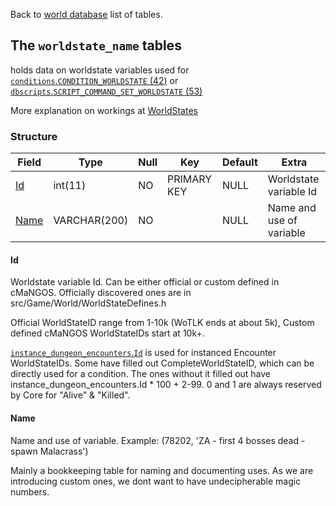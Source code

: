 Back to [world database](mangosdb_struct) list of tables.

## The `worldstate_name` tables

holds data on worldstate variables used for [`conditions`.`CONDITION_WORLDSTATE` (42)](https://github.com/cmangos/issues/wiki/conditions) or [`dbscripts`.`SCRIPT_COMMAND_SET_WORLDSTATE` (53)](https://github.com/cmangos/issues/wiki/DBScripts)

More explanation on workings at [WorldStates](https://github.com/cmangos/issues/wiki/Worldstates)

### Structure

| Field                                                | Type                  | Null | Key | Default | Extra |
| ---------------------------------------------------- | --------------------- | ---- | --- | ------- | ----- |
| [Id](worldstate_name#Id)| int(11)|NO|PRIMARY KEY|NULL|Worldstate variable Id|
| [Name](worldstate_name#Name)|VARCHAR(200)|NO||NULL|Name and use of variable|

#### Id

Worldstate variable Id. Can be either official or custom defined in cMaNGOS. Officially discovered ones are in src/Game/World/WorldStateDefines.h

Official WorldStateID range from 1-10k (WoTLK ends at about 5k), Custom defined cMaNGOS WorldStateIDs start at 10k+.

[`instance_dungeon_encounters`.`Id`](instance_dungeon_encounters#Id) is used for instanced Encounter WorldStateIDs. Some have filled out CompleteWorldStateID, which can be directly used for a condition. The ones without it filled out have instance_dungeon_encounters.Id * 100 + 2-99. 0 and 1 are always reserved by Core for "Alive" & "Killed".

#### Name

Name and use of variable. Example: (78202, 'ZA - first 4 bosses dead - spawn Malacrass')

Mainly a bookkeeping table for naming and documenting uses. As we are introducing custom ones, we dont want to have undecipherable magic numbers.


